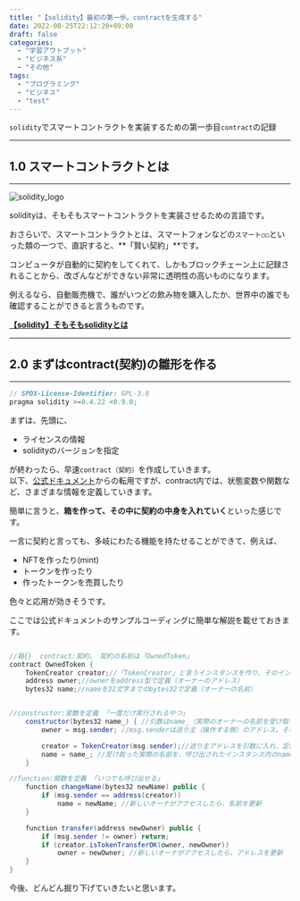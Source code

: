 ```yaml
---
title: "【solidity】最初の第一歩。contractを生成する"
date: 2022-08-25T22:12:20+09:00
draft: false
categories:
  - "学習アウトプット"
  - "ビジネス系"
  - "その他"
tags:
  - "プログラミング"
  - "ビジネス"
  - "test"
---
```


`solidity`でスマートコントラクトを実装するための第一歩目`contract`の記録

<!--more-->

***

## 1.0 スマートコントラクトとは

***

![solidity_logo](../../img/18_solidity_logo.png)

solidityは、そもそもスマートコントラクトを実装させるための言語です。

おさらいで、スマートコントラクトとは、スマートフォンなどの`スマート○○`といった類の一つで、直訳すると、**「賢い契約」**です。

コンピュータが自動的に契約をしてくれて、しかもブロックチェーン上に記録されることから、改ざんなどができない非常に透明性の高いものになります。

例えるなら、自動販売機で、誰がいつどの飲み物を購入したか、世界中の誰でも確認することができると言うものです。

**[【solidity】そもそもsolidityとは](10_solidity01.md)**

***

## 2.0 まずはcontract(契約)の雛形を作る

***

```java Hello.java {.light .line-number .copy}
// SPDX-License-Identifier: GPL-3.0
pragma solidity >=0.4.22 <0.9.0;
```

まずは、先頭に、

- ライセンスの情報
- solidityのバージョンを指定

が終わったら、早速`contract（契約）`を作成していきます。  
以下、[公式ドキュメント](https://docs.soliditylang.org/en/v0.8.16/contracts.html)からの転用ですが、contract内では、状態変数や関数など、さまざまな情報を定義していきます。

簡単に言うと、**箱を作って、その中に契約の中身を入れていく**といった感じです。

一言に契約と言っても、多岐にわたる機能を持たせることができて、例えば、

- NFTを作ったり(mint)
- トークンを作ったり
- 作ったトークンを売買したり

色々と応用が効きそうです。

ここでは公式ドキュメントのサンプルコーディングに簡単な解説を載せておきます。


```java Hello.java {.light .line-number .copy}

//箱{}  contract:契約。 契約の名前は「OwnedToken」
contract OwnedToken {
    TokenCreator creator;//「TokenCreator」と言うインスタンスを作り、そのインスタンスを呼び出すための変数が「creator」。その変数「creator」の属性にオーナーのアドレスと名前を下で定義。
    address owner;//ownerをaddress型で定義（オーナーのアドレス）
    bytes32 name;//nameを32文字までのbytes32で定義（オーナーの名前）


//constructor:変数を定義 「一度だけ実行されるやつ」
    constructor(bytes32 name_) { //引数はname_（実際のオーナーの名前を受け取る）
        owner = msg.sender; //msg.senderは送り主（操作する側）のアドレス。それをowner変数に代入

        creator = TokenCreator(msg.sender);//送り主アドレスを引数に入れ、定義されたインスタンスを呼び出し
        name = name_; //受け取った実際の名前を、呼び出されたインスタンス内のnameに格納
    }

//function:関数を定義 「いつでも呼び出せる」
    function changeName(bytes32 newName) public {
        if (msg.sender == address(creator))
            name = newName; //新しいオーナがアクセスしたら、名前を更新
    }

    function transfer(address newOwner) public {
        if (msg.sender != owner) return;
        if (creator.isTokenTransferOK(owner, newOwner))
            owner = newOwner; //新しいオーナがアクセスしたら、アドレスを更新
    }
}
```

今後、どんどん掘り下げていきたいと思います。
